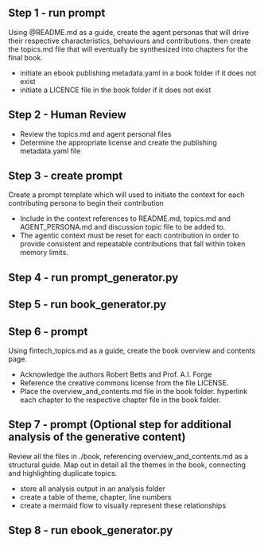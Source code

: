 ## Step 1 - run prompt

Using @README.md as a guide, create the agent personas that will drive their respective characteristics, behaviours and contributions. then create the topics.md file that will eventually be synthesized into chapters for the final book.
- initiate an ebook publishing metadata.yaml in a book folder if it does not exist
- initiate a LICENCE file in the book folder if it does not exist

## Step 2 - Human Review

- Review the topics.md and agent personal files
- Determine the appropriate license and create the publishing metadata.yaml file

## Step 3 - create prompt 

Create a prompt template which will used to initiate the context for each contributing persona to begin their contribution
- Include in the context references to README.md, topics.md and AGENT_PERSONA.md and discussion topic file to be added to.
- The agentic context must be reset for each contribution in order to provide consistent and repeatable contributions that fall within token memory limits.

## Step 4 - run prompt_generator.py

## Step 5 - run book_generator.py

## Step 6 - prompt

Using fintech_topics.md as a guide, create the book overview and contents page.
- Acknowledge the authors Robert Betts and Prof. A.I. Forge
- Reference the creative commons license from the file LICENSE.
- Place the overview_and_contents.md file in the book folder. hyperlink each chapter to the respective chapter file in the book folder.

## Step 7 - prompt (Optional step for additional analysis of the generative content)

Review all the files in ./book, referencing overview_and_contents.md as a structural guide. Map out in detail all the themes in the book, connecting and highlighting duplicate topics. 
- store all analysis output in an analysis folder
- create a table of theme, chapter, line numbers
- create a mermaid flow to visually represent these relationships

## Step 8 - run ebook_generator.py

